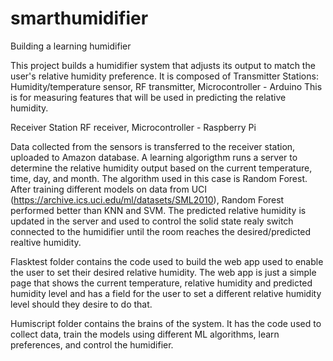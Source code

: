 # smarthumidifier
Building a learning humidifier

This project builds a humidifier system that adjusts its output to match the user's relative humidity preference. 
It is composed of Transmitter Stations:
  Humidity/temperature sensor, 
  RF transmitter, 
  Microcontroller - Arduino
This is for measuring features that will be used in predicting the relative humidity.

Receiver Station
  RF receiver,
  Microcontroller - Raspberry Pi

Data collected from the sensors is transferred to the receiver station, uploaded to Amazon database. A learning algorigthm runs
a server to determine the relative humidity output based on the current temperature, time, day, and month. The algorithm used in
this case is Random Forest. After training different models on data from UCI (https://archive.ics.uci.edu/ml/datasets/SML2010), 
Random Forest performed better than KNN and SVM. 
The predicted relative humidity is updated in the server and used to control the solid state realy switch connected
to the humidifier until the room reaches the desired/predicted realtive humidity.

Flasktest folder contains the code used to build the web app used to enable the user to set their desired relative humidity. The web app is just a simple page that shows the current temperature, relative humidity and predicted humidity level and has a field for the user to set a different relative humidity level should they desire to do that.

Humiscript folder contains the brains of the system. It has the code used to collect data, train the models using different ML algorithms, learn preferences, and control the humidifier. 
